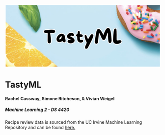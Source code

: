 ![Cover Photo](cover_photo.png)
# TastyML
#### Rachel Cassway, Simone Ritcheson, & Vivian Weigel
##### Machine Learning 2 - DS 4420

Recipe review data is sourced from the UC Irvine Machine Learning Repository and can be found [here.](https://archive.ics.uci.edu/dataset/911/recipe+reviews+and+user+feedback+dataset) 
